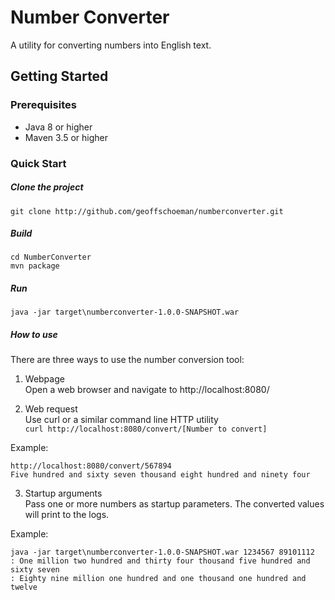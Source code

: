 # Number Converter

A utility for converting numbers into English text.

## Getting Started

### Prerequisites

* Java 8 or higher
* Maven 3.5 or higher

### Quick Start

##### Clone the project
```
git clone http://github.com/geoffschoeman/numberconverter.git
```
##### Build
```
cd NumberConverter
mvn package
```
##### Run
```  
java -jar target\numberconverter-1.0.0-SNAPSHOT.war
```  

##### How to use
There are three ways to use the number conversion tool:  

1. Webpage  
Open a web browser and navigate to http://localhost:8080/ 

2. Web request  
Use curl or a similar command line HTTP utility  
`curl http://localhost:8080/convert/[Number to convert]`  

Example:
```
http://localhost:8080/convert/567894
Five hundred and sixty seven thousand eight hundred and ninety four
```

3. Startup arguments  
Pass one or more numbers as startup parameters. The converted values will print to the logs.  

Example:
```
java -jar target\numberconverter-1.0.0-SNAPSHOT.war 1234567 89101112
: One million two hundred and thirty four thousand five hundred and sixty seven
: Eighty nine million one hundred and one thousand one hundred and twelve
```

